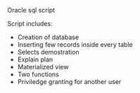 Oracle sql script

Script includes:
* Creation of database
* Inserting few records inside every table
* Selects demostration
* Explain plan
* Materialized view
* Two functions
* Priviledge granting for another user
